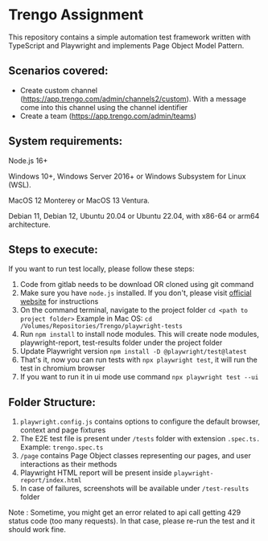 # Trengo Assignment
This repository contains a simple automation test framework written with TypeScript and Playwright and implements Page Object Model Pattern. 

## Scenarios covered:
- Create custom channel (https://app.trengo.com/admin/channels2/custom). With a message come into this channel using the channel identifier
- Create a team (https://app.trengo.com/admin/teams)

## System requirements:
Node.js 16+

Windows 10+, Windows Server 2016+ or Windows Subsystem for Linux (WSL).

MacOS 12 Monterey or MacOS 13 Ventura.

Debian 11, Debian 12, Ubuntu 20.04 or Ubuntu 22.04, with x86-64 or arm64 architecture.

## Steps to execute:
If you want to run test locally, please follow these steps:
1. Code from gitlab needs to be download OR cloned using git command 
2. Make sure you have ``` node.js ``` installed. If you don't, please visit [official website](https://nodejs.org/en/download/) for instructions
3. On the command terminal, navigate to the project folder ``` cd <path to project folder> ```
   Example in Mac OS: ``` cd /Volumes/Repositories/Trengo/playwright-tests ```
4. Run ``` npm install ``` to install node modules. This will create node modules, playwright-report, test-results folder under the project folder
5. Update Playwright version ``` npm install -D @playwright/test@latest ```
6. That's it, now you can run tests with ``` npx playwright test ```, it will run the test in chromium browser 
7. If you want to run it in ui mode use command ``` npx playwright test --ui ```
   
## Folder Structure:
1. ``` playwright.config.js ``` contains options to configure the default browser, context and page fixtures
2. The E2E test file is present under ``` /tests ``` folder with extension ``` .spec.ts. ``` Example: ``` trengo.spec.ts ```
3. ``` /page ``` contains Page Object classes representing our pages, and user interactions as their methods
4. Playwright HTML report will be present inside ``` playwright-report/index.html ```
5. In case of failures, screenshots will be available under ``` /test-results ``` folder
   
Note : Sometime, you might get an error related to api call getting 429 status code (too many requests). In that case, please re-run the test and it should work fine. 
